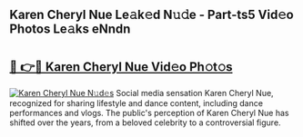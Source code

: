## Karen Cheryl Nue Le𝚊k𝚎d N𝚞𝚍e - Part-ts5 Vid𝚎o Photos Le𝚊ks eNndn

# <h2><a href="http://fbaj5h2.evod.top/?m=Karen+Cheryl+Nue">🔗 👉🔴 Karen Cheryl Nue Vid𝚎o Ph𝚘t𝚘s</a></h2>

[![Karen Cheryl Nue N𝚞d𝚎s](https://i.imgur.com/8V9OHl7.gif)](http://fbaj5h2.evod.top/?m=Karen+Cheryl+Nue)
Social media sensation Karen Cheryl Nue, recognized for sharing lifestyle and dance content, including dance performances and vlogs. The public's perception of Karen Cheryl Nue has shifted over the years, from a beloved celebrity to a controversial figure. 
